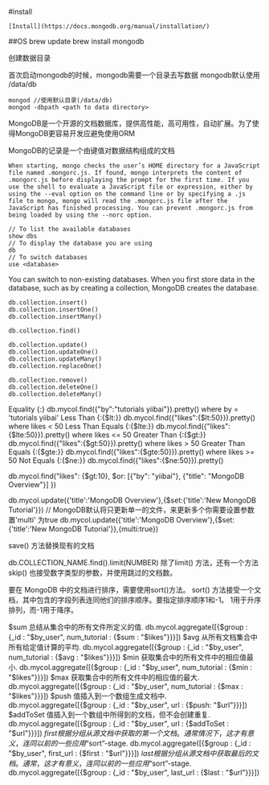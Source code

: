 #install

    [Install](https://docs.mongodb.org/manual/installation/)
##OS
    brew update
    brew install mongodb

创建数据目录

首次启动mongodb的时候，mongodb需要一个目录去写数据 mongodb默认使用 /data/db

    mongod //使用默认目录(/data/db)
    mongod -dbpath <path to data directory>
    

MongoDB是一个开源的文档数据库，提供高性能，高可用性，自动扩展。为了使得MongoDB更容易开发应避免使用ORM

MongoDB的记录是一个由键值对数据结构组成的文档
    
    When starting, mongo checks the user’s HOME directory for a JavaScript file named .mongorc.js. If found, mongo interprets the content of .mongorc.js before displaying the prompt for the first time. If you use the shell to evaluate a JavaScript file or expression, either by using the --eval option on the command line or by specifying a .js file to mongo, mongo will read the .mongorc.js file after the JavaScript has finished processing. You can prevent .mongorc.js from being loaded by using the --norc option.

    // To list the available databases
    show dbs
    // To display the database you are using
    db
    // To switch databases
    use <database>


You can switch to non-existing databases. When you first store data in the database, such as by creating a collection, MongoDB creates the database.

    db.collection.insert()
    db.collection.insertOne()
    db.collection.insertMany() 

    db.collection.find()

    db.collection.update()
    db.collection.updateOne()
    db.collection.updateMany()
    db.collection.replaceOne()

    db.collection.remove()
    db.collection.deleteOne()
    db.collection.deleteMany()


Equality	{<key>:<value>}	db.mycol.find({"by":"tutorials yiibai"}).pretty()	where by = 'tutorials yiibai'
Less Than	{<key>:{$lt:<value>}}	db.mycol.find({"likes":{$lt:50}}).pretty()	where likes < 50
Less Than Equals	{<key>:{$lte:<value>}}	db.mycol.find({"likes":{$lte:50}}).pretty()	where likes <= 50
Greater Than	{<key>:{$gt:<value>}}	db.mycol.find({"likes":{$gt:50}}).pretty()	where likes > 50
Greater Than Equals	{<key>:{$gte:<value>}}	db.mycol.find({"likes":{$gte:50}}).pretty()	where likes >= 50
Not Equals	{<key>:{$ne:<value>}}	db.mycol.find({"likes":{$ne:50}}).pretty()


db.mycol.find("likes": {$gt:10}, $or: [{"by": "yiibai"}, {"title": "MongoDB Overview"}] })

db.mycol.update({'title':'MongoDB Overview'},{$set:{'title':'New MongoDB Tutorial'}})
// MongoDB默认将只更新单一的文件，来更新多个你需要设置参数置'multi' 为true
db.mycol.update({'title':'MongoDB Overview'},{$set:{'title':'New MongoDB Tutorial'}},{multi:true})

 save() 方法替换现有的文档

 db.COLLECTION_NAME.find().limit(NUMBER)
 除了limit() 方法，还有一个方法skip() 也接受数字类型的参数，并使用跳过的文档数。

 要在 MongoDB 中的文档进行排序，需要使用sort()方法。 sort() 方法接受一个文档，其中包含的字段列表连同他们的排序顺序。要指定排序顺序1和-1。 1用于升序排列，而-1用于降序。

 $sum	总结从集合中的所有文件所定义的值.	db.mycol.aggregate([{$group : {_id : "$by_user", num_tutorial : {$sum : "$likes"}}}])
$avg	从所有文档集合中所有给定值计算的平均.	db.mycol.aggregate([{$group : {_id : "$by_user", num_tutorial : {$avg : "$likes"}}}])
$min	获取集合中的所有文件中的相应值最小.	db.mycol.aggregate([{$group : {_id : "$by_user", num_tutorial : {$min : "$likes"}}}])
$max	获取集合中的所有文件中的相应值的最大.	db.mycol.aggregate([{$group : {_id : "$by_user", num_tutorial : {$max : "$likes"}}}])
$push	值插入到一个数组生成文档中.	db.mycol.aggregate([{$group : {_id : "$by_user", url : {$push: "$url"}}}])
$addToSet	值插入到一个数组中所得到的文档，但不会创建重复.	db.mycol.aggregate([{$group : {_id : "$by_user", url : {$addToSet : "$url"}}}])
$first	根据分组从源文档中获取的第一个文档。通常情况下，这才有意义，连同以前的一些应用 “$sort”-stage.	db.mycol.aggregate([{$group : {_id : "$by_user", first_url : {$first : "$url"}}}])
$last	根据分组从源文档中获取最后的文档。通常，这才有意义，连同以前的一些应用 “$sort”-stage.	db.mycol.aggregate([{$group : {_id : "$by_user", last_url : {$last : "$url"}}}])